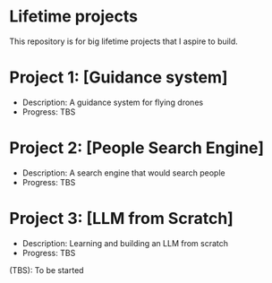 # Lifetime projects
This repository is for big lifetime projects that I aspire to build. 


# Project 1: [Guidance system]
- Description: A guidance system for flying drones
- Progress: TBS

# Project 2: [People Search Engine]
- Description: A search engine that would search people
- Progress: TBS

# Project 3: [LLM from Scratch]
- Description: Learning and building an LLM from scratch
- Progress: TBS



(TBS): To be started
